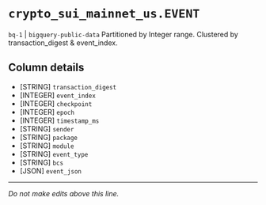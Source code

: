 # `crypto_sui_mainnet_us.EVENT`
`bq-1` | `bigquery-public-data`
Partitioned by Integer range. Clustered by transaction_digest & event_index.

## Column details
* [STRING]    `transaction_digest`
* [INTEGER]   `event_index`
* [INTEGER]   `checkpoint`
* [INTEGER]   `epoch`
* [INTEGER]   `timestamp_ms`
* [STRING]    `sender`
* [STRING]    `package`
* [STRING]    `module`
* [STRING]    `event_type`
* [STRING]    `bcs`
* [JSON]      `event_json`

-------------------------------------------------------------------------------
*Do not make edits above this line.*
